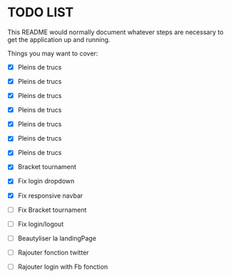 # TODO LIST

This README would normally document whatever steps are necessary to get the
application up and running.

Things you may want to cover:

- [X] Pleins de trucs
- [X] Pleins de trucs
- [X] Pleins de trucs
- [X] Pleins de trucs
- [X] Pleins de trucs
- [X] Pleins de trucs
- [X] Pleins de trucs
- [X] Bracket tournament
- [X] Fix login dropdown 
- [X] Fix responsive navbar
- [ ] Fix Bracket tournament
- [ ] Fix login/logout
- [ ] Beautyliser la landingPage
- [ ] Rajouter fonction twitter
- [ ] Rajouter login with Fb fonction

